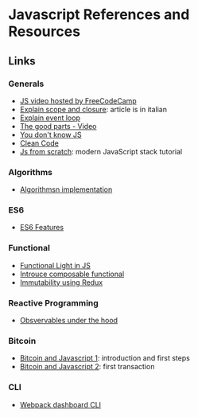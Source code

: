 # Javascript References and Resources

## Links

### Generals

- [JS video hosted by FreeCodeCamp](https://medium.freecodecamp.com/my-giant-javascript-basics-course-is-now-live-on-youtube-and-its-100-free-9020a21bbc27)
- [Explain scope and closure](http://codingjam.it/di-non-sapere-javascript-scope-e-closures/): article is in italian
- [Explain event loop](https://developer.mozilla.org/it/docs/Web/JavaScript/EventLoop)
- [The good parts - Video](https://www.youtube.com/watch?v=hQVTIJBZook)
- [You don't know JS](https://github.com/getify/You-Dont-Know-JS)
- [Clean Code](https://github.com/ryanmcdermott/clean-code-javascript)
- [Js from scratch](https://github.com/verekia/js-stack-from-scratch): modern JavaScript stack tutorial

### Algorithms

- [Algorithmsn implementation](https://mgechev.github.io/javascript-algorithms/index.html)

### ES6

- [ES6 Features](https://github.com/lukehoban/es6features)

### Functional

- [Functional Light in JS](https://github.com/getify/Functional-Light-JS)
- [Introuce composable functional](https://egghead.io/courses/professor-frisby-introduces-composable-functional-javascript)
- [Immutability using Redux](https://www.toptal.com/javascript/immutability-in-javascript-using-redux)

### Reactive Programming
- [Obsvervables under the hood](https://netbasal.com/javascript-observables-under-the-hood-2423f760584#.pu76rnj3a)

### Bitcoin

- [Bitcoin and Javascript 1](http://html5today.it/tutorial/bitcoin-e-javascript-introduzione-a-bitcoinjs-installazione/): introduction and first steps
- [Bitcoin and Javascript 2](http://html5today.it/tutorial/bitcoin-e-javascript-creiamo-la-nostra-prima-transazione-con-bitcoinjs/): first transaction

### CLI

- [Webpack dashboard CLI](https://github.com/FormidableLabs/webpack-dashboard)
